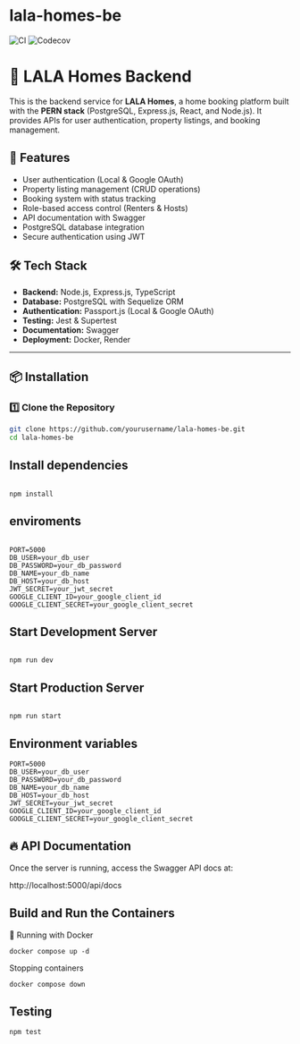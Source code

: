 # lala-homes-be

![CI](https://github.com/kanu-cast/lala-homes-be/actions/workflows/ci.yml/badge.svg)
![Codecov](https://codecov.io/gh/kanu-cast/lala-homes-be/branch/main/graph/badge.svg?token=YOUR_CODECOV_TOKEN)

# 🏡 LALA Homes Backend

This is the backend service for **LALA Homes**, a home booking platform built with the **PERN stack** (PostgreSQL, Express.js, React, and Node.js). It provides APIs for user authentication, property listings, and booking management.

## 🚀 Features

- User authentication (Local & Google OAuth)
- Property listing management (CRUD operations)
- Booking system with status tracking
- Role-based access control (Renters & Hosts)
- API documentation with Swagger
- PostgreSQL database integration
- Secure authentication using JWT

## 🛠️ Tech Stack

- **Backend:** Node.js, Express.js, TypeScript
- **Database:** PostgreSQL with Sequelize ORM
- **Authentication:** Passport.js (Local & Google OAuth)
- **Testing:** Jest & Supertest
- **Documentation:** Swagger
- **Deployment:** Docker, Render

---

## 📦 Installation

### 1️⃣ Clone the Repository

```sh
git clone https://github.com/yourusername/lala-homes-be.git
cd lala-homes-be


```

## Install dependencies
```

npm install

```

## enviroments

```

PORT=5000
DB_USER=your_db_user
DB_PASSWORD=your_db_password
DB_NAME=your_db_name
DB_HOST=your_db_host
JWT_SECRET=your_jwt_secret
GOOGLE_CLIENT_ID=your_google_client_id
GOOGLE_CLIENT_SECRET=your_google_client_secret

```


## Start Development Server 


```

npm run dev

```
## Start Production Server
```

npm run start

```

## Environment variables 

```
PORT=5000
DB_USER=your_db_user
DB_PASSWORD=your_db_password
DB_NAME=your_db_name
DB_HOST=your_db_host
JWT_SECRET=your_jwt_secret
GOOGLE_CLIENT_ID=your_google_client_id
GOOGLE_CLIENT_SECRET=your_google_client_secret
```

## 🔥 API Documentation
Once the server is running, access the Swagger API docs at:

http://localhost:5000/api/docs

## Build and Run the Containers
🐳 Running with Docker

```
docker compose up -d

```
Stopping containers
```
docker compose down
```
## Testing
```
npm test
```

